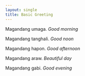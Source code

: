 ```yaml
---
layout: single
title: Basic Greeting
---
```




Magandang umaga.
*Good morning*
 
Magandang tanghali.
*Good noon*
 
Magandang hapon.
*Good afternoon*

Magandang araw. 
*Beautiful day* 
 
Magandang gabi.
*Good evening*


